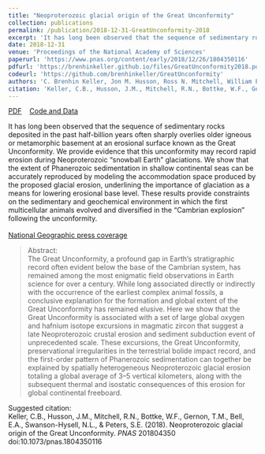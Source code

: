 ```yaml
---
title: "Neoproterozoic glacial origin of the Great Unconformity"
collection: publications
permalink: /publication/2018-12-31-GreatUnconformity-2018
excerpt: 'It has long been observed that the sequence of sedimentary rocks deposited in the past half-billion years often sharply overlies older igneous or metamorphic basement at an erosional surface known as the Great Unconformity. We provide evidence that this unconformity may record rapid erosion during Neoproterozoic “snowball Earth” glaciations. We show that the extent of Phanerozoic sedimentation in shallow continental seas can be accurately reproduced by modeling the accommodation space produced by the proposed glacial erosion, underlining the importance of glaciation as a means for lowering erosional base level. These results provide constraints on the sedimentary and geochemical environment in which the first multicellular animals evolved and diversified in the “Cambrian explosion” following the unconformity. <br><br> [<u>National Geographic press coverage</u>](https://www.nationalgeographic.com/science/2018/12/part-earths-crust-went-missing-glaciers-may-be-why-geology/)'
date: 2018-12-31
venue: 'Proceedings of the National Academy of Sciences'
paperurl: 'https://www.pnas.org/content/early/2018/12/26/1804350116'
pdfurl: 'https://brenhinkeller.github.io/files/GreatUnconformity2018.pdf'
codeurl: 'https://github.com/brenhinkeller/GreatUnconformity'
authors: 'C. Brenhin Keller, Jon M. Husson, Ross N. Mitchell, William F. Bottke, Thomas M. Gernon, Patrick Boehnke, Elizabeth A. Bell, Nicholas L. Swanson-Hysell, and Shanan E. Peters'
citation: 'Keller, C.B., Husson, J.M., Mitchell, R.N., Bottke, W.F., Gernon, T.M., Bell, E.A., Swanson-Hysell, N.L., &amp; Peters, S.E. (2018). Neoproterozoic glacial origin of the Great Unconformity. <i>PNAS</i> 201804350 doi:10.1073/pnas.1804350116'
---
```

<a href='https://brenhinkeller.github.io/files/GreatUnconformity2018.pdf'>PDF</a>&nbsp;&nbsp;&nbsp;&nbsp;<a href='https://github.com/brenhinkeller/GreatUnconformity'>Code and Data</a>&nbsp;&nbsp;&nbsp;&nbsp;

It has long been observed that the sequence of sedimentary rocks deposited in the past half-billion years often sharply overlies older igneous or metamorphic basement at an erosional surface known as the Great Unconformity. We provide evidence that this unconformity may record rapid erosion during Neoproterozoic “snowball Earth” glaciations. We show that the extent of Phanerozoic sedimentation in shallow continental seas can be accurately reproduced by modeling the accommodation space produced by the proposed glacial erosion, underlining the importance of glaciation as a means for lowering erosional base level. These results provide constraints on the sedimentary and geochemical environment in which the first multicellular animals evolved and diversified in the “Cambrian explosion” following the unconformity. <br><br> [<u>National Geographic press coverage</u>](https://www.nationalgeographic.com/science/2018/12/part-earths-crust-went-missing-glaciers-may-be-why-geology/)

>Abstract: <br/>The Great Unconformity, a profound gap in Earth’s stratigraphic record often evident below the base of the Cambrian system, has remained among the most enigmatic field observations in Earth science for over a century. While long associated directly or indirectly with the occurrence of the earliest complex animal fossils, a conclusive explanation for the formation and global extent of the Great Unconformity has remained elusive. Here we show that the Great Unconformity is associated with a set of large global oxygen and hafnium isotope excursions in magmatic zircon that suggest a late Neoproterozoic crustal erosion and sediment subduction event of unprecedented scale. These excursions, the Great Unconformity, preservational irregularities in the terrestrial bolide impact record, and the first-order pattern of Phanerozoic sedimentation can together be explained by spatially heterogeneous Neoproterozoic glacial erosion totaling a global average of 3–5 vertical kilometers, along with the subsequent thermal and isostatic consequences of this erosion for global continental freeboard.

Suggested citation: <br/>Keller, C.B., Husson, J.M., Mitchell, R.N., Bottke, W.F., Gernon, T.M., Bell, E.A., Swanson-Hysell, N.L., & Peters, S.E. (2018). Neoproterozoic glacial origin of the Great Unconformity. <i>PNAS</i> 201804350 doi:10.1073/pnas.1804350116